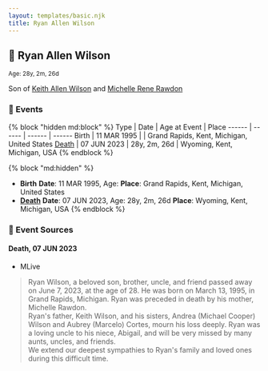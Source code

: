 ```yaml
---
layout: templates/basic.njk
title: Ryan Allen Wilson
---
```

## 🔵 Ryan Allen Wilson
<small>Age: 28y, 2m, 26d</small>

Son of [Keith Allen Wilson](/people/3/37910144) and [Michelle Rene Rawdon](/people/1/18373170)

### 📆 Events

{% block "hidden md:block" %}
Type | Date | Age at Event | Place
------ | ------ | ------ | ------
Birth | 11 MAR 1995 |  | Grand Rapids, Kent, Michigan, United States
[Death](#event-event-3) | 07 JUN 2023 | 28y, 2m, 26d | Wyoming, Kent, Michigan, USA
{% endblock %}

{% block "md:hidden" %}
- **Birth**
**Date**: 11 MAR 1995, Age:
**Place**: Grand Rapids, Kent, Michigan, United States
- **[Death](#event-event-3)**
**Date**: 07 JUN 2023, Age: 28y, 2m, 26d
**Place**: Wyoming, Kent, Michigan, USA
{% endblock %}

### 📰 Event Sources

#### <a id="event-event-3"></a> Death, 07 JUN 2023
* MLive
>   
  > Ryan Wilson, a beloved son, brother, uncle, and friend passed away on June 7, 2023, at the age of 28. He was born on March 13, 1995, in Grand Rapids, Michigan. Ryan was preceded in death by his mother, Michelle Rawdon.  
  > Ryan's father, Keith Wilson, and his sisters, Andrea (Michael Cooper) Wilson and Aubrey (Marcelo) Cortes, mourn his loss deeply. Ryan was a loving uncle to his niece, Abigail, and will be very missed by many aunts, uncles, and friends.  
  > We extend our deepest sympathies to Ryan's family and loved ones during this difficult time.
